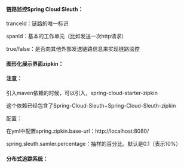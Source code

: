 #### 链路监控Spring Cloud Sleuth：

tranceId：链路的唯一标识

spanId：基本的工作单元（比如发送一次http请求）

true/false：是否向其他外部发送链路信息来实现链路监控

#### 图形化展示界面zipkin：

#### 注意：

引入maven依赖的时候，可以引入，spring-cloud-starter-zipkin

这个依赖已经包含了Spring-Cloud-Sleuth+Spring-Cloud-Sleuth-zipkin

配置：

在yml中配置spring.zipkin.base-url：http://localhost:8080/

spring.sleuth.samler.percentage：抽样的百分比。默认是0.1（表示10%）

#### 分布式追踪系统：

